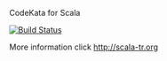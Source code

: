 CodeKata for Scala

[![Build Status](https://travis-ci.org/rayyildiz/codekata-scala.png?branch=master)](https://travis-ci.org/rayyildiz/codekata-scala)

More information click http://scala-tr.org
